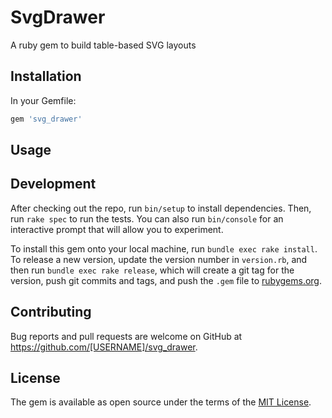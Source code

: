 # SvgDrawer

A ruby gem to build table-based SVG layouts

## Installation

In your Gemfile:

```ruby
gem 'svg_drawer'
```

## Usage



## Development

After checking out the repo, run `bin/setup` to install dependencies. Then, run `rake spec` to run the tests. You can also run `bin/console` for an interactive prompt that will allow you to experiment.

To install this gem onto your local machine, run `bundle exec rake install`. To release a new version, update the version number in `version.rb`, and then run `bundle exec rake release`, which will create a git tag for the version, push git commits and tags, and push the `.gem` file to [rubygems.org](https://rubygems.org).

## Contributing

Bug reports and pull requests are welcome on GitHub at https://github.com/[USERNAME]/svg_drawer.

## License

The gem is available as open source under the terms of the [MIT License](http://opensource.org/licenses/MIT).
